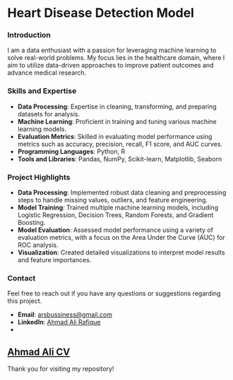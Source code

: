 # Heart Disease Detection Model

### Introduction
I am a data enthusiast with a passion for leveraging machine learning to solve real-world problems. My focus lies in the healthcare domain, where I aim to utilize data-driven approaches to improve patient outcomes and advance medical research.

### Skills and Expertise
- **Data Processing**: Expertise in cleaning, transforming, and preparing datasets for analysis.
- **Machine Learning**: Proficient in training and tuning various machine learning models.
- **Evaluation Metrics**: Skilled in evaluating model performance using metrics such as accuracy, precision, recall, F1 score, and AUC curves.
- **Programming Languages**: Python, R
- **Tools and Libraries**: Pandas, NumPy, Scikit-learn, Matplotlib, Seaborn

### Project Highlights
- **Data Processing**: Implemented robust data cleaning and preprocessing steps to handle missing values, outliers, and feature engineering.
- **Model Training**: Trained multiple machine learning models, including Logistic Regression, Decision Trees, Random Forests, and Gradient Boosting.
- **Model Evaluation**: Assessed model performance using a variety of evaluation metrics, with a focus on the Area Under the Curve (AUC) for ROC analysis.
- **Visualization**: Created detailed visualizations to interpret model results and feature importances.

### Contact
Feel free to reach out if you have any questions or suggestions regarding this project.

- **Email**: arsbussiness@gmail.com
- **LinkedIn**: [Ahmad Ali Rafique](https://www.linkedin.com/in/ahmad-ali-rafique/)
- 
## [Ahmad Ali CV](https://drive.google.com/file/d/1bNLIx1j85e8ax21ZEC0DPt5C1at8vHjv/view?usp=sharing)
Thank you for visiting my repository!
